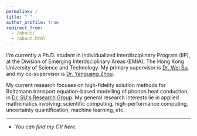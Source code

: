 ```yaml
---
permalink: /
title: " "
author_profile: true
redirect_from: 
  - /about/
  - /about.html
---
```


I'm currently a Ph.D. student in Individualized Interdisciplinary Program (IIP), at the Division of Emerging Interdsciplinary Areas (EMIA), The Hong Kong University of Science and Technology. My primary supervisor is [Dr. Wei Su](https://facultyprofiles.hkust.edu.hk/profiles.php?profile=wei-su-weisu), and my co-supervisor is [Dr. Yanguang Zhou](https://seng.hkust.edu.hk/about/people/faculty/yanguang-zhou).

My current research focuses on high-fidelity solution methods for Boltzmann transport equation-based modelling of phonon heat conduction, in [Dr. SU's Research Group](https://weisu-mae.github.io/). My general research interests lie in applied mathematics involving: scientific computing, high-performance computing, uncertainty quantification, machine learning, etc.


---

- _You can find my CV here._
